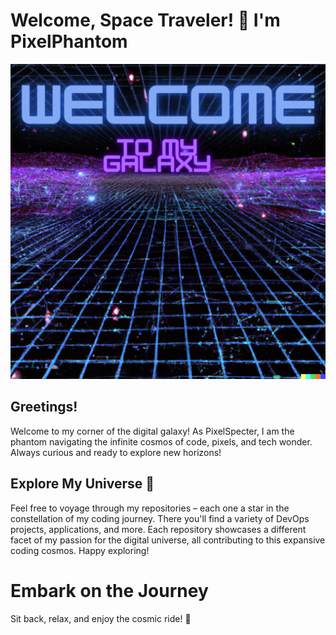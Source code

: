 
# Welcome, Space Traveler! 🚀 I'm PixelPhantom

![banner](nameBanner.png)

## Greetings!

Welcome to my corner of the digital galaxy! As PixelSpecter, I am the phantom navigating the infinite cosmos of code, pixels, and tech wonder. Always curious and ready to explore new horizons!

## Explore My Universe 🌌

Feel free to voyage through my repositories – each one a star in the constellation of my coding journey. 
There you'll find a variety of DevOps projects, applications, and more. Each repository showcases a different facet of my passion for the digital universe, all contributing to this expansive coding cosmos. Happy exploring!

# Embark on the Journey
Sit back, relax, and enjoy the cosmic ride! 🌠
